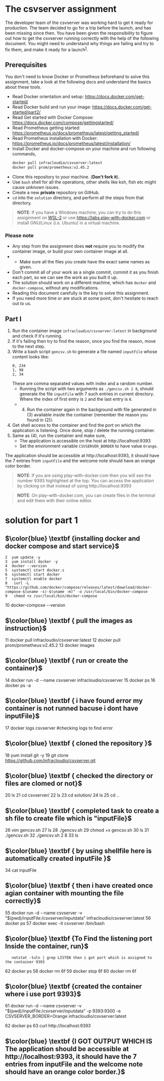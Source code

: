 # The csvserver assignment

The developer team of the csvserver was working hard to get it ready for production. The team decided to go for a trip before the launch, and has been missing since then. You have been given the responsibility to figure out how to get the csvserver running correctly with the help of the following document. You might need to understand why things are failing and try to fix them, and make it ready for a launch<sup>[1](#user-content-ftn1)</sup>.

## Prerequisites
You don't need to know Docker or Prometheus beforehand to solve this assignment, take a look at the following docs and understand the basics about these tools.
  - Read Docker orientation and setup: https://docs.docker.com/get-started/
  - Read Docker build and run your image: https://docs.docker.com/get-started/part2/
  - Read Get started with Docker Compose: https://docs.docker.com/compose/gettingstarted/
  - Read Prometheus getting started: https://prometheus.io/docs/prometheus/latest/getting_started/
  - Read Prometheus installation with Docker: https://prometheus.io/docs/prometheus/latest/installation/
  - Install Docker and docker-compose on your machine and run following commands,
    ```sh
    docker pull infracloudio/csvserver:latest
    docker pull prom/prometheus:v2.45.2
    ```
  - Clone this repository to your machine. (**Don't fork it**).
  - Use `bash` shell for all the operations, other shells like ksh, fish etc might cause unknown issues.
  - Create a new **private** repository on GitHub.
  - `cd` into the `solution` directory, and perform all the steps from that directory.

> **NOTE**: If you have a Windows machine, you can try to do this assignment on [WSL-2](https://docs.docker.com/docker-for-windows/wsl/) or use https://labs.play-with-docker.com or install GNU/Linux (i.e. Ubuntu) in a virtual machine.

### Please note
  - Any step from the assignment does **not** require you to modify the container image, or build your own container image at all.
  - - Make sure all the files you create have the exact same names as given.
  - Don't commit all of your work as a single commit, commit it as you finish each part, so we can see the work as you built it up.
  - The solution should work on a different machine, which has `docker` and `docker-compose`, without any modifications.
  - Reading this document carefully is the key to solve this assignment.
  - If you need more time or are stuck at some point, don't hesitate to reach out to us.

## Part I
  1. Run the container image `infracloudio/csvserver:latest` in background and check if it's running.
  2. If it's failing then try to find the reason, once you find the reason, move to the next step.
  3. Write a bash script `gencsv.sh` to generate a file named `inputFile` whose content looks like:
     ```csv
     0, 234
     1, 98
     2, 34
     ```
     These are comma separated values with index and a random number.
     - Running the script with two arguments as `./gencsv.sh 2 8`, should generate the file `inputFile` with 7 such entries in current directory. Where the index of first entry is `2` and the last entry is `8`.
     -  4. Run the container again in the background with file generated in (3) available inside the container (remember the reason you found in (2)).
  5. Get shell access to the container and find the port on which the application is listening. Once done, stop / delete the running container.
  6. Same as (4), run the container and make sure,
     - The application is accessible on the host at http://localhost:9393
     - Set the environment variable `CSVSERVER_BORDER` to have value `Orange`.

The application should be accessible at http://localhost:9393, it should have the 7 entries from `inputFile` and the welcome note should have an orange color border.

> **NOTE**: If you are using play-with-docker.com then you will see the number 9393 highlighted at the top. You can access the application by clicking on that instead of using http://localhost:9393

> **NOTE**: On play-with-docker.com, you can create files in the terminal and edit them with their online editor.

# solution for part 1
  
##  $\color{blue} \textbf {installing docker and docker compose and start service}$
    2  yum update -y
    3  yum install docker -y
    4  docker --version
    5  systemctl start docker.s 
    6  systemctl start docker
    7  systemctl enable docker 
    8   curl -L "https://github.com/docker/compose/releases/latest/download/docker-compose-$(uname -s)-$(uname -m)" -o /usr/local/bin/docker-compose
    9   chmod +x /usr/local/bin/docker-compose
   10  docker-compose --version

##  $\color{blue} \textbf { pull the images as instruction}$
   11  docker pull infracloudio/csvserver:latest
   12  docker pull prom/prometheus:v2.45.2
   13  docker images

##  $\color{blue} \textbf { run or create the container}$ 
   14  docker run -d --name csvserver  infracloudio/csvserver
   15  docker ps
   16  docker ps -a
##  $\color{blue} \textbf { i have found error my container is not runned bacuse i dont have inputFile}$ 
   17  docker logs csvserver #checking logs to find error
##  $\color{blue} \textbf { cloned the repository }$
   18  yum install git -y
   19  git clone https://github.com/infracloudio/csvserver.git
##  $\color{blue} \textbf { checked the directory or files are clomed or not}$
   20  ls
   21  cd csvserver/
   22  ls
   23  cd solution/
   24  ls
   25  cd ..
##  $\color{blue} \textbf { completed task to create a sh file to create file which is "inputFile}$
   26  vim gencsv.sh
   27  ls
   28  ./gencsv.sh
   29  chmod +x gencsv.sh 
   30  ls
   31  ./gencsv.sh
   32  ./gencsv.sh 2 8
   33  ls
##  $\color{blue} \textbf { by using shellfile here is automatically created inputFile }$
   34  cat inputFile 
   
##  $\color{blue} \textbf { then i have created once agian container with mounting the file correctly}$
   55  docker run -d --name csvserver -v "$(pwd)/inputFile:/csvserver/inputdata" infracloudio/csvserver:latest
   56  docker ps
   57  docker exec -it csvserver /bin/bash

##  $\color{blue} \textbf {To Find the listening port Inside the container, run}$
       netstat -tuln | grep LISTEN then i got port which is assigned to the container 9393
   62  docker ps
   58  docker rm 6f
   59  docker stop 6f
   60  docker rm 6f
##  $\color{blue} \textbf {created the container where i use port 9393}$

   61  docker run -d --name csvserver -v "$(pwd)/inputFile:/csvserver/inputdata" -p 9393:9300 -e CSVSERVER_BORDER=Orange infracloudio/csvserver:latest

   62  docker ps
   63  curl http://localhost:9393
##  $\color{blue} \textbf {I GOT OUTPUT WHICH IS The application should be accessible at http://localhost:9393, it should have the 7 entries from inputFile and the welcome note should have an orange color border.}$ 

